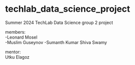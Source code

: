 # techlab_data_science_project
Summer 2024 TechLab Data Science group 2 project

members:  
-Leonard Mosel  
-Muslim Guseynov
-Sumanth Kumar Shiva Swamy

mentor:  
Utku Elagoz
